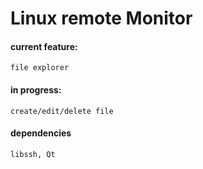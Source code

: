 # Linux remote Monitor

#### current feature:
    file explorer
#### in progress:
    create/edit/delete file 

#### dependencies
    libssh, Qt
